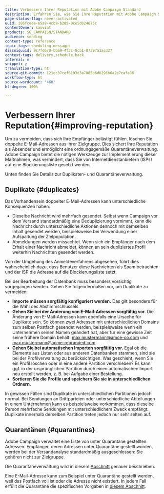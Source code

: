 ```yaml
---
title: Verbessern Ihrer Reputation mit Adobe Campaign Standard
description: Erfahren Sie, wie Sie Ihre Reputation mit Adobe Campaign Standard verbessern können, indem Sie doppelte E-Mail-Adressen und Quarantänen verwalten.
page-status-flag: never-activated
uuid: 286fceee-65a9-4cb9-b205-9ce5d024675c
contentOwner: sauviat
products: SG_CAMPAIGN/STANDARD
audience: sending
content-type: reference
topic-tags: sheduling-messages
discoiquuid: 9c7fd670-bba9-4f3c-8cb1-87397a1acd27
context-tags: delivery,schedule,back
internal: n
snippet: y
translation-type: ht
source-git-commit: 121ec37cef6193d3a7085b6d0296b6a2e7cafa06
workflow-type: ht
source-wordcount: '460'
ht-degree: 100%

---
```



# Verbessern Ihrer Reputation{#improving-reputation}

Um zu vermeiden, dass sich Ihre Empfänger belästigt fühlen, löschen Sie doppelte E-Mail-Adressen aus Ihrer Zielgruppe. Dies sichert Ihre Reputation als Absender und ermöglicht eine ordnungsgemäße Quarantäneverwaltung. Adobe Campaign bietet die nötigen Werkzeuge zur Implementierung dieser Maßnahmen, was verhindert, dass Sie von Internetdienstanbietern (ISPs) auf eine Blockierungsliste gesetzt werden.

Unten finden Sie Details zur Duplikaten- und Quarantäneverwaltung.

## Duplikate {#duplicates}

Das Vorhandensein doppelter E-Mail-Adressen kann unterschiedliche Konsequenzen haben:
* Dieselbe Nachricht wird mehrfach gesendet. Selbst wenn Campaign vor dem Versand standardmäßig eine Deduplizierung vornimmt, kann die Nachricht durch unterschiedliche Aktionen dennoch mit demselben Inhalt gesendet werden, beispielsweise bei Verwendung einer Aufspaltung der Zielpopulation.
* Abmeldungen werden missachtet. Wenn sich ein Empfänger nach dem Erhalt einer Nachricht abmeldet, können an sein dupliziertes Profil weiterhin Nachrichten gesendet werden.

Von der Umgehung des Anmeldeverfahrens abgesehen, führt dies wahrscheinlich dazu, dass Benutzer diese Nachrichten als Spam betrachten und der ISP die Adresse auf die Blockierungsliste setzt.

Bei der Bearbeitung der Datenbank muss besonders vorsichtig vorgegangen werden. Gehen Sie folgendermaßen vor, um Duplikate zu vermeiden:
* **Importe müssen sorgfältig konfiguriert werden.** Das gilt besonders für die Wahl des Abstimmschlüssels.
* **Gehen Sie bei der Änderung von E-Mail-Adressen sorgfältig vor.** Die Änderung von E-Mail-Adressen kann ebenfalls eine Ursache für Duplikate sein. So können zwei Adressen mit unterschiedlichen Domains zum selben Postfach gesendet werden, beispielsweise wenn ein Unternehmen seinen Namen geändert hat, aber für eine gewisse Zeit seine frühere Domain behält: max.mustermann@amce-co.com und max.mustermann@acme-rebranded.com.
* **Gehen Sie bei automatischen Importen sorgfältig vor.** Egal ob die Elemente aus Listen oder aus anderen Datenbanken stammen, sind sie bei der Profilverwaltung zu berücksichtigen. Was geschieht, wenn Sie ein Profil löschen oder in eine andere Partition verschieben? Es kann ggf. in der ursprünglichen Partition durch einen automatischen Import neu erstellt werden, z. B. bei Aufgabe einer Bestellung.
* **Sortieren Sie die Profile und speichern Sie sie in unterschiedlichen Ordnern.**

In gewissen Fällen sind Duplikate in unterschiedlichen Partitionen jedoch normal. Bei Sendungen an Drittparteien oder unterschiedliche Abteilungen in einem Unternehmen kann es beispielsweise vorkommen, dass dieselbe Person mehrfache Sendungen mit unterschiedlichem Zweck empfängt. Duplikate innerhalb derselben Partition treten jedoch nur sehr selten auf.

## Quarantänen {#quarantines}

Adobe Campaign verwaltet eine Liste von unter Quarantäne gestellten Adressen. Empfänger, deren Adressen unter Quarantäne gestellt wurden, werden bei der Versandanalyse standardmäßig ausgeschlossen: Sie gehören nicht zur Zielgruppe.

Die Quarantäneverwaltung wird in diesem [Abschnitt](../../sending/using/understanding-quarantine-management.md) genauer beschrieben.

Eine E-Mail-Adresse kann zum Beispiel unter Quarantäne gestellt werden, weil das Postfach voll ist oder die Adresse nicht existiert. In jedem Fall erfüllt die Quarantäne die spezifischen Vorgaben in [diesem Abschnitt](../../sending/using/understanding-quarantine-management.md#conditions-for-sending-an-address-to-quarantine).
